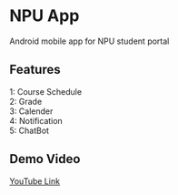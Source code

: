 # NPU App
 Android mobile app for NPU student portal

## Features
1: Course Schedule<br>
2: Grade<br>
3: Calender<br>
4: Notification<br>
5: ChatBot<br>

## Demo Video
[YouTube Link](youtube.com/watch?v=MPq5Zpi9ioc&feature=youtu.be)
